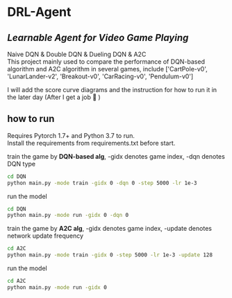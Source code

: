 # DRL-Agent
## _Learnable Agent for Video Game Playing_
Naive DQN & Double DQN & Dueling DQN & A2C <br>
This project mainly used to compare the performance of DQN-based algorithm and A2C algorithm in several games, include ['CartPole-v0', 'LunarLander-v2', 'Breakout-v0', 'CarRacing-v0', 'Pendulum-v0'] 

I will add the score curve diagrams and the instruction for how to run it in the later day (After I get a job 🤣 )

## how to run

Requires Pytorch 1.7+ and Python 3.7 to run.<br>
Install the requirements from requirements.txt before start.

train the game by **DQN-based alg**, -gidx denotes game index, -dqn denotes DQN type
```sh
cd DQN
python main.py -mode train -gidx 0 -dqn 0 -step 5000 -lr 1e-3
```
run the model
```sh
cd DQN
python main.py -mode run -gidx 0 -dqn 0
```

train the game by **A2C alg**, -gidx denotes game index, -update denotes network update frequency
```sh
cd A2C
python main.py -mode train -gidx 0 -step 5000 -lr 1e-3 -update 128
```
run the model
```sh
cd A2C
python main.py -mode run -gidx 0
```
